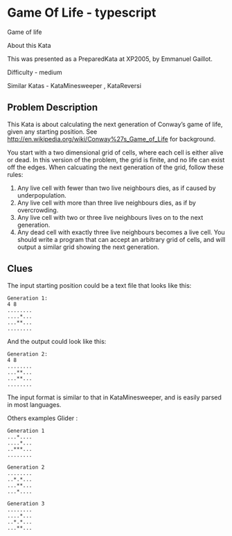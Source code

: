 # Game Of Life - typescript

Game of life

About this Kata

This was presented as a PreparedKata at XP2005, by Emmanuel Gaillot.

Difficulty - medium

Similar Katas - KataMinesweeper , KataReversi

## Problem Description

This Kata is about calculating the next generation of Conway’s game of life, given any starting position. See http://en.wikipedia.org/wiki/Conway%27s_Game_of_Life for background.

You start with a two dimensional grid of cells, where each cell is either alive or dead. In this version of the problem, the grid is finite, and no life can exist off the edges. When calcuating the next generation of the grid, follow these rules:

1. Any live cell with fewer than two live neighbours dies, as if caused by underpopulation.
2. Any live cell with more than three live neighbours dies, as if by overcrowding.
3. Any live cell with two or three live neighbours lives on to the next generation.
4. Any dead cell with exactly three live neighbours becomes a live cell.
   You should write a program that can accept an arbitrary grid of cells, and will output a similar grid showing the next generation.

## Clues
The input starting position could be a text file that looks like this:
````
Generation 1:
4 8
........
....*...
...**...
........
````
And the output could look like this:
````
Generation 2:
4 8
........
...**...
...**...
........
````
The input format is similar to that in KataMinesweeper, and is easily parsed in most languages.

Others examples Glider : 
````
Generation 1
...*....
....*...
..***...
........
````

````
Generation 2
........
..*.*...
...**...
...*....
````

````
Generation 3
........
....*...
..*.*...
...**...
````
